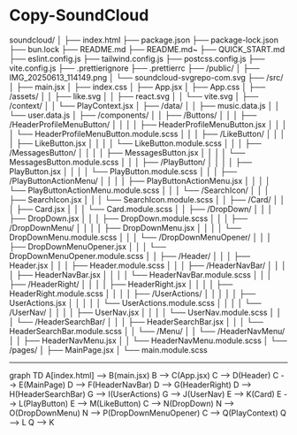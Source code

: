 
# Copy-SoundCloud

soundcloud/
│
├── index.html
├── package.json
├── package-lock.json
├── bun.lock
├── README.md
├── README.md~
├── QUICK_START.md
├── eslint.config.js
├── tailwind.config.js
├── postcss.config.js
├── vite.config.js
├── .prettierignore
├── .prettierrc
├── /public/
│   ├── IMG_20250613_114149.png
│   └── soundcloud-svgrepo-com.svg
├── /src/
│   ├── main.jsx
│   ├── index.css
│   ├── App.jsx
│   ├── App.css
│   ├── /assets/
│   │   ├── like.svg
│   │   ├── react.svg
│   │   └── vite.svg
│   ├── /context/
│   │   └── PlayContext.jsx
│   ├── /data/
│   │   ├── music.data.js
│   │   └── user.data.js
│   ├── /components/
│   │   ├── /Buttons/
│   │   │   ├── /HeaderProfileMenuButton/
│   │   │   │   ├── HeaderProfileMenuButton.jsx
│   │   │   │   └── HeaderProfileMenuButton.module.scss
│   │   │   ├── /LikeButton/
│   │   │   │   ├── LikeButton.jsx
│   │   │   │   └── LikeButton.module.scss
│   │   │   ├── /MessagesButton/
│   │   │   │   ├── MessagesButton.jsx
│   │   │   │   └── MessagesButton.module.scss
│   │   │   ├── /PlayButton/
│   │   │   │   ├── PlayButton.jsx
│   │   │   │   └── PlayButton.module.scss
│   │   │   ├── /PlayButtonActionMenu/
│   │   │   │   ├── PlayButtonActionMenu.jsx
│   │   │   │   └── PlayButtonActionMenu.module.scss
│   │   │   └── /SearchIcon/
│   │   │       ├── SearchIcon.jsx
│   │   │       └── SearchIcon.module.scss
│   │   ├── /Card/
│   │   │   ├── Card.jsx
│   │   │   └── Card.module.scss
│   │   ├── /DropDown/
│   │   │   ├── DropDown.jsx
│   │   │   ├── DropDown.module.scss
│   │   │   ├── /DropDownMenu/
│   │   │   │   ├── DropDownMenu.jsx
│   │   │   │   └── DropDownMenu.module.scss
│   │   │   └── /DropDownMenuOpener/
│   │   │       ├── DropDownMenuOpener.jsx
│   │   │       └── DropDownMenuOpener.module.scss
│   │   ├── /Header/
│   │   │   ├── Header.jsx
│   │   │   ├── Header.module.scss
│   │   │   ├── /HeaderNavBar/
│   │   │   │   ├── HeaderNavBar.jsx
│   │   │   │   └── HeaderNavBar.module.scss
│   │   │   ├── /HeaderRight/
│   │   │   │   ├── HeaderRight.jsx
│   │   │   │   ├── HeaderRight.module.scss
│   │   │   │   ├── /UserActions/
│   │   │   │   │   ├── UserActions.jsx
│   │   │   │   │   └── UserActions.module.scss
│   │   │   │   └── /UserNav/
│   │   │   │       ├── UserNav.jsx
│   │   │   │       └── UserNav.module.scss
│   │   │   └── /HeaderSearchBar/
│   │   │       ├── HeaderSearchBar.jsx
│   │   │       └── HeaderSearchBar.module.scss
│   │   └── /Menu/
│   │       └── /HeaderNavMenu/
│   │           ├── HeaderNavMenu.jsx
│   │           └── HeaderNavMenu.module.scss
│   └── /pages/
│       ├── MainPage.jsx
│       └── main.module.scss

---

graph TD
  A[index.html] --> B(main.jsx)
  B --> C(App.jsx)
  C --> D(Header)
  C --> E(MainPage)
  D --> F(HeaderNavBar)
  D --> G(HeaderRight)
  D --> H(HeaderSearchBar)
  G --> I(UserActions)
  G --> J(UserNav)
  E --> K(Card)
  E --> L(PlayButton)
  E --> M(LikeButton)
  C --> N(DropDown)
  N --> O(DropDownMenu)
  N --> P(DropDownMenuOpener)
  C --> Q(PlayContext)
  Q --> L
  Q --> K
  